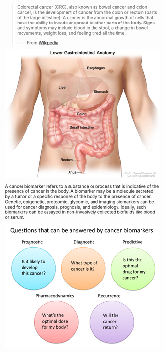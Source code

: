 > <i class="fa fa-quote-left fa-3x fa-pull-left"></i>
> Colorectal cancer (CRC), also known as bowel cancer and colon cancer, is the development of cancer from the colon or rectum (parts of the large intestine). A cancer is the abnormal growth of cells that have the ability to invade or spread to other parts of the body. Signs and symptoms may include blood in the stool, a change in bowel movements, weight loss, and feeling tired all the time.
>
> —— From [Wikipedia](https://en.wikipedia.org/wiki/Colorectal_cancer)

![Figure 1.Anatomy of the lower digestive system, showing the colon and other organs. (From SHEER)](../images/old/dsystem.jpg "Figure 1.Anatomy of the lower digestive system, showing the colon and other organs. (From SHEER)")

A cancer biomarker refers to a substance or process that is indicative of the presence of cancer in the body. A biomarker may be a molecule secreted by a tumor or a specific response of the body to the presence of cancer. Genetic, epigenetic, proteomic, glycomic, and imaging biomarkers can be used for cancer diagnosis, prognosis, and epidemiology. Ideally, such biomarkers can be assayed in non-invasively collected biofluids like blood or serum.

![Figure 2. Questions that can be answered by biomarkers. (From Wikipedia)](../images/old/cancerbiomarker.png "Figure 2. Questions that can be answered by biomarkers. (From Wikipedia)")